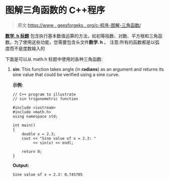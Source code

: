 # 图解三角函数的 C++程序

> 原文:[https://www . geesforgeks . org/c-程序-图解-三角函数/](https://www.geeksforgeeks.org/c-program-to-illustrate-trigonometric-functions/)

**[数学. h 标题](https://www.geeksforgeeks.org/c-mathematical-functions/)** 包含执行基本数值运算的方法，如初等指数、对数、平方根和三角函数。为了使用这些功能，您需要包含头文件**数学. h** 。
注意:所有的函数都是以弧度而不是度数输入的

下面是可以从 math.h 标题中使用的各种三角函数:

1.  **sin**: This function takes angle (in **radians**) as an argument and returns its sine value that could be verified using a sine curve.

    **示例:**

    ```
    // C++ program to illustrate
    // sin trigonometric function

    #include <iostream>
    #include <math.h>
    using namespace std;

    int main()
    {
        double x = 2.3;
        cout << "Sine value of x = 2.3: "
             << sin(x) << endl;

        return 0;
    }
    ```

    **Output:**

    ```
    Sine value of x = 2.3: 0.745705

    ```